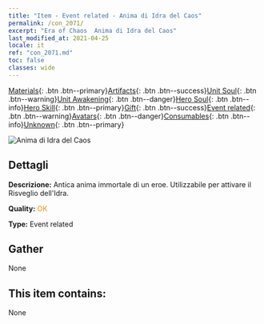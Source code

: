 ```yaml
---
title: "Item - Event related - Anima di Idra del Caos"
permalink: /con_2071/
excerpt: "Era of Chaos  Anima di Idra del Caos"
last_modified_at: 2021-04-25
locale: it
ref: "con_2071.md"
toc: false
classes: wide
---
```

 [Materials](/ItemsIT/){: .btn .btn--primary}[Artifacts](/ItemsIT/Artifacts/){: .btn .btn--success}[Unit Soul](/ItemsIT/UnitSoul/){: .btn .btn--warning}[Unit Awakening](/ItemsIT/UnitAwakening/){: .btn .btn--danger}[Hero Soul](/ItemsIT/HeroSoul/){: .btn .btn--info}[Hero Skill](/ItemsIT/HeroSkill/){: .btn .btn--primary}[Gift](/ItemsIT/Gift/){: .btn .btn--success}[Event related](/ItemsIT/Events/){: .btn .btn--warning}[Avatars](/ItemsIT/Avatars/){: .btn .btn--danger}[Consumables](/ItemsIT/Consumables/){: .btn .btn--info}[Unknown](/ItemsIT/Unknown/){: .btn .btn--primary}

 ![Anima di Idra del Caos](/images/t/juexing_807.jpg)

## Dettagli
 **Descrizione:** Antica anima immortale di un eroe. Utilizzabile per attivare il Risveglio dell'Idra.

 **Quality:** <span style="color: #FF8C00">OK</span>

 **Type:** Event related

## Gather

  None

## This item contains:

  None

